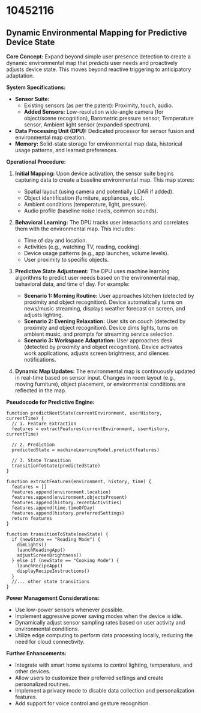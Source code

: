 # 10452116

## Dynamic Environmental Mapping for Predictive Device State

**Core Concept:** Expand beyond simple user presence detection to create a dynamic environmental map that *predicts* user needs and proactively adjusts device state. This moves beyond reactive triggering to anticipatory adaptation.

**System Specifications:**

*   **Sensor Suite:**
    *   Existing sensors (as per the patent): Proximity, touch, audio.
    *   **Added Sensors:** Low-resolution wide-angle camera (for object/scene recognition), Barometric pressure sensor, Temperature sensor, Ambient light sensor (expanded spectrum).
*   **Data Processing Unit (DPU):** Dedicated processor for sensor fusion and environmental map creation.
*   **Memory:** Solid-state storage for environmental map data, historical usage patterns, and learned preferences.

**Operational Procedure:**

1.  **Initial Mapping:** Upon device activation, the sensor suite begins capturing data to create a baseline environmental map. This map stores:
    *   Spatial layout (using camera and potentially LiDAR if added).
    *   Object identification (furniture, appliances, etc.).
    *   Ambient conditions (temperature, light, pressure).
    *   Audio profile (baseline noise levels, common sounds).

2.  **Behavioral Learning:** The DPU tracks user interactions and correlates them with the environmental map. This includes:
    *   Time of day and location.
    *   Activities (e.g., watching TV, reading, cooking).
    *   Device usage patterns (e.g., app launches, volume levels).
    *   User proximity to specific objects.

3.  **Predictive State Adjustment:** The DPU uses machine learning algorithms to predict user needs based on the environmental map, behavioral data, and time of day.  For example:
    *   **Scenario 1: Morning Routine:** User approaches kitchen (detected by proximity and object recognition). Device automatically turns on news/music streaming, displays weather forecast on screen, and adjusts lighting.
    *   **Scenario 2: Evening Relaxation:** User sits on couch (detected by proximity and object recognition). Device dims lights, turns on ambient music, and prompts for streaming service selection.
    *   **Scenario 3: Workspace Adaptation:** User approaches desk (detected by proximity and object recognition). Device activates work applications, adjusts screen brightness, and silences notifications.

4.  **Dynamic Map Updates:** The environmental map is continuously updated in real-time based on sensor input. Changes in room layout (e.g., moving furniture), object placement, or environmental conditions are reflected in the map.

**Pseudocode for Predictive Engine:**

```
function predictNextState(currentEnvironment, userHistory, currentTime) {
  // 1. Feature Extraction
  features = extractFeatures(currentEnvironment, userHistory, currentTime)

  // 2. Prediction
  predictedState = machineLearningModel.predict(features)

  // 3. State Transition
  transitionToState(predictedState)
}

function extractFeatures(environment, history, time) {
  features = []
  features.append(environment.location)
  features.append(environment.objectsPresent)
  features.append(history.recentActivities)
  features.append(time.timeOfDay)
  features.append(history.preferredSettings)
  return features
}

function transitionToState(newState) {
  if (newState == "Reading Mode") {
    dimLights()
    launchReadingApp()
    adjustScreenBrightness()
  } else if (newState == "Cooking Mode") {
    launchRecipeApp()
    displayRecipeInstructions()
  }
  //... other state transitions
}
```

**Power Management Considerations:**

*   Use low-power sensors whenever possible.
*   Implement aggressive power saving modes when the device is idle.
*   Dynamically adjust sensor sampling rates based on user activity and environmental conditions.
*   Utilize edge computing to perform data processing locally, reducing the need for cloud connectivity.

**Further Enhancements:**

*   Integrate with smart home systems to control lighting, temperature, and other devices.
*   Allow users to customize their preferred settings and create personalized routines.
*   Implement a privacy mode to disable data collection and personalization features.
*   Add support for voice control and gesture recognition.